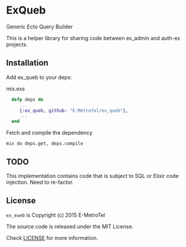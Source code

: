 # ExQueb

Generic Ecto Query Builder

This is a helper library for sharing code between ex_admin and auth-ex 
projects.

## Installation

Add ex_queb to your deps:

mix.exs
```elixir
  defp deps do
     ...
     {:ex_queb, github: "E-MetroTel/ex_queb"}, 
     ...
  end
```

Fetch and compile the dependency

```mix do deps.get, deps.compile```

## TODO

This implementation contains code that is subject to SQL or Elixir 
code injection. Need to re-factor.

## License

`ex_eueb` is Copyright (c) 2015 E-MetroTel

The source code is released under the MIT License.

Check [LICENSE](LICENSE) for more information.
